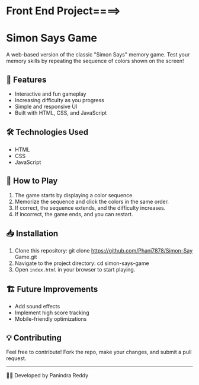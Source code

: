 # Front End Project====>


# Simon Says Game

A web-based version of the classic "Simon Says" memory game. Test your memory skills by repeating the sequence of colors shown on the screen!

## 📌 Features

- Interactive and fun gameplay
- Increasing difficulty as you progress
- Simple and responsive UI
- Built with HTML, CSS, and JavaScript

## 🛠️ Technologies Used

- HTML
- CSS
- JavaScript 

## 🚀 How to Play

1. The game starts by displaying a color sequence.
2. Memorize the sequence and click the colors in the same order.
3. If correct, the sequence extends, and the difficulty increases.
4. If incorrect, the game ends, and you can restart.

## 📥 Installation

1. Clone this repository:   git clone https://github.com/Phani7878/Simon-Say Game.git
2. Navigate to the project directory: cd simon-says-game
3. Open `index.html` in your browser to start playing.


## 🏗️ Future Improvements

- Add sound effects
- Implement high score tracking
- Mobile-friendly optimizations

## 💡 Contributing

Feel free to contribute! Fork the repo, make your changes, and submit a pull request.

---

👨‍💻 Developed by Panindra Reddy
